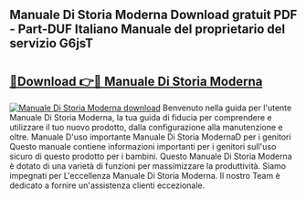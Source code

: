 ## Manuale Di Storia Moderna Download gratuit PDF - Part-DUF Italiano Manuale del proprietario del servizio G6jsT

# <h2><a href="http://dfd2d9i.blite.top/?on=Manuale+Di+Storia+Moderna">🔗Download 👉🔴 Manuale Di Storia Moderna</a></h2>

[![Manuale Di Storia Moderna download](https://i.imgur.com/lujVjoI.png)](http://dfd2d9i.blite.top/?on=Manuale+Di+Storia+Moderna)
Benvenuto nella guida per l'utente Manuale Di Storia Moderna, la tua guida di fiducia per comprendere e utilizzare il tuo nuovo prodotto, dalla configurazione alla manutenzione e oltre. Manuale D'uso importante Manuale Di Storia ModernaD per i genitori Questo manuale contiene informazioni importanti per i genitori sull'uso sicuro di questo prodotto per i bambini. Questo Manuale Di Storia Moderna è dotato di una varietà di funzioni per massimizzare la produttività. Siamo impegnati per L'eccellenza Manuale Di Storia Moderna. Il nostro Team è dedicato a fornire un'assistenza clienti eccezionale.
